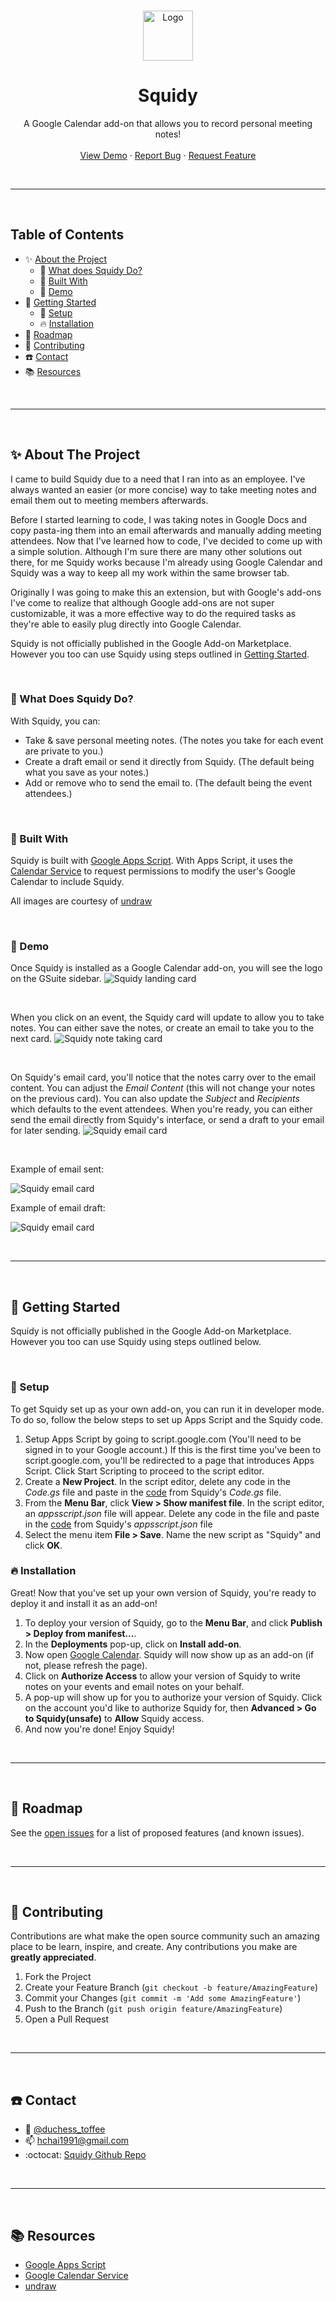 <!-- PROJECT LOGO -->
<br />
<p align="center">
  <a href="https://github.com/duchess-toffee/squidy">
    <img src="https://emojipedia-us.s3.dualstack.us-west-1.amazonaws.com/thumbs/160/twitter/71/squid_1f991.png" alt="Logo" width="80" height="80">
  </a>

  <h1 align="center" style="border:none" >Squidy</h1>

  <p align="center">
    A Google Calendar add-on that allows you to record personal meeting notes!
    <br />
    <br />
    <a href="#demo">View Demo</a>
    ·
    <a href="https://github.com/duchess-toffee/squidy/issues">Report Bug</a>
    ·
    <a href="https://github.com/duchess-toffee/squidy/issues">Request Feature</a>
  </p>
  
<br/><hr/><br/>

<!-- TABLE OF CONTENTS -->

## Table of Contents

- :sparkles: [About the Project](#sparkles-about-the-project)
  - :thinking: [What does Squidy Do?](#thinking-what-does-squidy-do)
  - :wrench: [Built With](#wrench-built-with)
  - :eyes: [Demo](#eyes-demo)
- :rocket: [Getting Started](#rocket-getting-started)
  - :key: [Setup](#key-setup)
  - :fire: [Installation](#fire-installation)
- :traffic_light: [Roadmap](#traffic_light-roadmap)
- :handshake: [Contributing](#handshake-contributing)
- :phone: [Contact](#phone-contact)
- :books: [Resources](#books-resources)

<br /><hr/><br/>

<!-- ABOUT THE PROJECT -->

## :sparkles: About The Project

I came to build Squidy due to a need that I ran into as an employee. I've always wanted an easier (or more concise) way to take meeting notes and email them out to meeting members afterwards.

Before I started learning to code, I was taking notes in Google Docs and copy pasta-ing them into an email afterwards and manually adding meeting attendees. Now that I've learned how to code, I've decided to come up with a simple solution. Although I'm sure there are many other solutions out there, for me Squidy works because I'm already using Google Calendar and Squidy was a way to keep all my work within the same browser tab.

Originally I was going to make this an extension, but with Google's add-ons I've come to realize that although Google add-ons are not super customizable, it was a more effective way to do the required tasks as they're able to easily plug directly into Google Calendar.

Squidy is not officially published in the Google Add-on Marketplace. However you too can use Squidy using steps outlined in [Getting Started](#rocket-getting-started).

<br/>

### :thinking: What Does Squidy Do?

With Squidy, you can:

- Take & save personal meeting notes. (The notes you take for each event are private to you.)
- Create a draft email or send it directly from Squidy. (The default being what you save as your notes.)
- Add or remove who to send the email to. (The default being the event attendees.)

<br/>

### :wrench: Built With

Squidy is built with [Google Apps Script](https://developers.google.com/apps-script). With Apps Script, it uses the [Calendar Service](https://developers.google.com/apps-script/reference/calendar) to request permissions to modify the user's Google Calendar to include Squidy.

All images are courtesy of [undraw](https://undraw.co/illustrations)

<br/>

<!-- USAGE EXAMPLES -->

### :eyes: Demo

Once Squidy is installed as a Google Calendar add-on, you will see the logo on the GSuite sidebar.
<img src="images/squidy_landing_card.png" alt="Squidy landing card">

<br/>

When you click on an event, the Squidy card will update to allow you to take notes. You can either save the notes, or create an email to take you to the next card.
<img src="images/squidy_note_card.png" alt="Squidy note taking card">

<br/>

On Squidy's email card, you'll notice that the notes carry over to the email content. You can adjust the _Email Content_ (this will not change your notes on the previous card). You can also update the _Subject_ and _Recipients_ which defaults to the event attendees. When you're ready, you can either send the email directly from Squidy's interface, or send a draft to your email for later sending.
<img src="images/squidy_email_card.png" alt="Squidy email card">

<br/>

<p>Example of email sent:</p>
<img src="images/squidy_email_sent.png" alt="Squidy email card" >

<br/>

<p>Example of email draft:</p>
<img src="images/squidy_email_draft.png" alt="Squidy email card">

<br/><hr/><br/>

<!-- GETTING STARTED -->

## :rocket: Getting Started

Squidy is not officially published in the Google Add-on Marketplace. However you too can use Squidy using steps outlined below.

<br/>

### :key: Setup

To get Squidy set up as your own add-on, you can run it in developer mode. To do so, follow the below steps to set up Apps Script and the Squidy code.

1. Setup Apps Script by going to script.google.com (You'll need to be signed in to your Google account.) If this is the first time you've been to script.google.com, you'll be redirected to a page that introduces Apps Script. Click Start Scripting to proceed to the script editor.
2. Create a **New Project**. In the script editor, delete any code in the _Code.gs_ file and paste in the [code](https://github.com/duchess-toffee/squidy/blob/master/Code.gs) from Squidy's _Code.gs_ file.
3. From the **Menu Bar**, click **View > Show manifest file**. In the script editor, an _appsscript.json_ file will appear. Delete any code in the file and paste in the [code](https://github.com/duchess-toffee/squidy/blob/master/appsscript.json) from Squidy's _appsscript.json_ file
4. Select the menu item **File > Save**. Name the new script as "Squidy" and click **OK**.

### :fire: Installation

Great! Now that you've set up your own version of Squidy, you're ready to deploy it and install it as an add-on!

1. To deploy your version of Squidy, go to the **Menu Bar**, and click **Publish > Deploy from manifest...**.
2. In the **Deployments** pop-up, click on **Install add-on**.
3. Now open [Google Calendar](https://calendar.google.com/). Squidy will now show up as an add-on (if not, please refresh the page).
4. Click on **Authorize Access** to allow your version of Squidy to write notes on your events and email notes on your behalf.
5. A pop-up will show up for you to authorize your version of Squidy. Click on the account you'd like to authorize Squidy for, then **Advanced > Go to Squidy(unsafe)** to **Allow** Squidy access.
6. And now you're done! Enjoy Squidy!

<br/><hr/><br/>

<!-- ROADMAP -->

## :traffic_light: Roadmap

See the [open issues](https://github.com/othneildrew/Best-README-Template/issues) for a list of proposed features (and known issues).

<br/><hr/><br/>

<!-- CONTRIBUTING -->

## :handshake: Contributing

Contributions are what make the open source community such an amazing place to be learn, inspire, and create. Any contributions you make are **greatly appreciated**.

1. Fork the Project
2. Create your Feature Branch (`git checkout -b feature/AmazingFeature`)
3. Commit your Changes (`git commit -m 'Add some AmazingFeature'`)
4. Push to the Branch (`git push origin feature/AmazingFeature`)
5. Open a Pull Request

<br/><hr/><br/>

<!-- CONTACT -->

## :phone: Contact

- :mega: [@duchess_toffee](https://twitter.com/duchess_toffee)
- :mailbox: hchai1991@gmail.com
- :octocat: [Squidy Github Repo](https://github.com/duchess-toffee/squidy)

<br/><hr/><br/>

<!-- ACKNOWLEDGEMENTS -->

## :books: Resources

- [Google Apps Script](https://developers.google.com/apps-script)
- [Google Calendar Service](https://developers.google.com/apps-script/reference/calendar)
- [undraw](https://undraw.co/illustrations)
